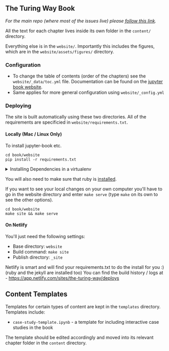 ## The Turing Way Book
*For the main repo (where most of the issues live) please [follow this link](https://github.com/alan-turing-institute/the-turing-way).*

All the text for each chapter lives inside its own folder in the `content/` directory.

Everything else is in the `website/`. Importantly this includes the figures, which are in the `website/assets/figures/` directory.

### Configuration
- To change the table of contents (order of the chapters) see the `website/_data/toc.yml` file. Documentation can be found on the [jupyter book website](https://jupyter.org/jupyter-book/intro.html).
- Same applies for more general configuration using `website/_config.yml`

### Deploying
The site is built automatically using these two directories. All of the requirements are specificied in `website/requirements.txt`.

#### Locally (Mac / Linux Only)
To install jupyter-book etc.
```
cd book/website
pip install -r requirements.txt
```

<details>
    <summary>Installing Dependencies in  a  virtualenv </summary>
Virtual environments are a great way of isolating project-related dependencies
from you system-level python installation.
For more details on virtual environments in python see
[here](https://docs.python.org/3/tutorial/venv.html).
To use a virtual environment for building the book project, use
```
cd book/website
virtualenv the-turing-way
source the-turing-way/bin/activate
pip install -r requirements.txt
```
In case you want to use a specific python interpreter, specify the path as
```
virtualenv -p /usr/bin/python3.7 the-turing-way
```
</details>

You will also need to make sure that ruby is
[installed](https://www.ruby-lang.org/en/documentation/installation/).

If you want to see your local changes on your own computer you'll have to go in
the website directory and enter `make serve`
(type `make` on its own to see the other options).
```
cd book/website
make site && make serve
```

#### On Netlify
You'll just need the following settings:
- Base directory: `website`
- Build command: `make site`
- Publish directory: `_site`

Netlify is smart and will find your requirements.txt to do the install for you :) (ruby and the jekyll are installed too)
You can find the build history / logs at - https://app.netlify.com/sites/the-turing-way/deploys

## Content Templates

Templates for certain types of content are kept in the `templates` directory.
Templates include:
* `case-study-template.ipynb` - a template for including interactive case studies in the book

The template should be edited accordingly and moved into its relevant chapter folder in the `content` directory.
